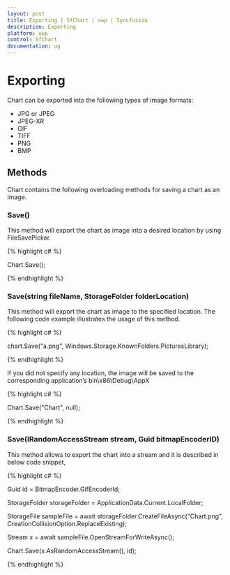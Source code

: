```yaml
---
layout: post
title: Exporting | SfChart | uwp | Syncfusion
description: Exporting
platform: uwp
control: SfChart
documentation: ug
---
```

# Exporting

Chart can be exported into the following types of image formats:

* JPG or JPEG
* JPEG-XR
* GIF
* TIFF
* PNG
* BMP

## Methods

Chart contains the following overloading methods for saving a chart as an image.

### Save()

This method will export the chart as image into a desired location by using FileSavePicker.

{% highlight c# %}

Chart.Save();

{% endhighlight %}

### Save(string fileName, StorageFolder folderLocation)

This method will export the chart as image to the specified location. The following code example illustrates the usage of this method.

{% highlight c# %}

chart.Save("a.png", Windows.Storage.KnownFolders.PicturesLibrary);

{% endhighlight %}

If you did not specify any location, the image will be saved to the corresponding application’s bin\x86\Debug\AppX

{% highlight c# %}

Chart.Save("Chart", null);

{% endhighlight %}

### Save(IRandomAccessStream stream, Guid bitmapEncoderID)

This method allows to export the chart into a stream and it is described in below code snippet,

{% highlight c# %}

Guid id = BitmapEncoder.GifEncoderId;

StorageFolder storageFolder = ApplicationData.Current.LocalFolder;

StorageFile sampleFile = await storageFolder.CreateFileAsync("Chart.png", CreationCollisionOption.ReplaceExisting);

Stream x = await sampleFile.OpenStreamForWriteAsync();

Chart.Save(x.AsRandomAccessStream(), id);

{% endhighlight %}







